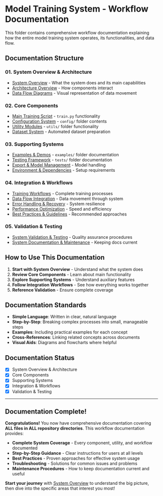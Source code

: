 # Model Training System - Workflow Documentation

This folder contains comprehensive workflow documentation explaining how the entire model training system operates, its functionalities, and data flow.

## Documentation Structure

### **01. System Overview & Architecture**
- [System Overview](01-system-overview/01-system-overview.md) - What the system does and its main capabilities
- [Architecture Overview](01-system-overview/02-architecture-overview.md) - How components interact
- [Data Flow Diagrams](01-system-overview/03-data-flow-diagrams.md) - Visual representation of data movement

### **02. Core Components**
- [Main Training Script](02-core-components/01-main-training-script.md) - `train.py` functionality
- [Configuration System](02-core-components/02-configuration-system.md) - `config/` folder contents
- [Utility Modules](02-core-components/03-utility-modules.md) - `utils/` folder functionality
- [Dataset System](02-core-components/04-dataset-system.md) - Automated dataset preparation

### **03. Supporting Systems**
- [Examples & Demos](03-supporting-systems/01-examples-demos.md) - `examples/` folder documentation
- [Testing Framework](03-supporting-systems/02-testing-framework.md) - `tests/` folder documentation
- [Export & Model Management](03-supporting-systems/03-export-model-management.md) - Model handling
- [Environment & Dependencies](03-supporting-systems/04-environment-dependencies.md) - Setup requirements

### **04. Integration & Workflows**
- [Training Workflows](04-integration-workflows/01-training-workflows.md) - Complete training processes
- [Data Flow Integration](04-integration-workflows/02-data-flow-integration.md) - Data movement through system
- [Error Handling & Recovery](04-integration-workflows/03-error-handling-recovery.md) - System resilience
- [Performance Optimization](04-integration-workflows/04-performance-optimization.md) - Speed and efficiency
- [Best Practices & Guidelines](04-integration-workflows/05-best-practices-guidelines.md) - Recommended approaches

### **05. Validation & Testing**
- [System Validation & Testing](05-validation/01-system-validation-testing.md) - Quality assurance procedures
- [System Documentation & Maintenance](05-validation/02-system-documentation-maintenance.md) - Keeping docs current

## How to Use This Documentation

1. **Start with System Overview** - Understand what the system does
2. **Review Core Components** - Learn about main functionality
3. **Explore Supporting Systems** - Understand auxiliary features
4. **Follow Integration Workflows** - See how everything works together
5. **Reference Validation** - Ensure complete coverage

## Documentation Standards

- **Simple Language**: Written in clear, natural language
- **Step-by-Step**: Breaking complex processes into small, manageable steps
- **Examples**: Including practical examples for each concept
- **Cross-References**: Linking related concepts across documents
- **Visual Aids**: Diagrams and flowcharts where helpful

## Documentation Status

- [x] System Overview & Architecture
- [x] Core Components
- [x] Supporting Systems
- [x] Integration & Workflows
- [x] Validation & Testing

---

## **Documentation Complete!**

**Congratulations!** You now have comprehensive documentation covering **ALL files in ALL repository directories**. This workflow documentation provides:

- **Complete System Coverage** - Every component, utility, and workflow documented
- **Step-by-Step Guidance** - Clear instructions for users at all levels  
- **Best Practices** - Proven approaches for effective system usage
- **Troubleshooting** - Solutions for common issues and problems
- **Maintenance Procedures** - How to keep documentation current and useful

**Start your journey** with [System Overview](01-system-overview/01-system-overview.md) to understand the big picture, then dive into the specific areas that interest you most!
